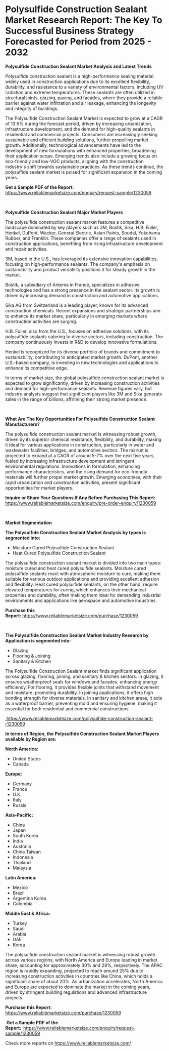 <p><h1>Polysulfide Construction Sealant Market Research Report: The Key To Successful Business Strategy Forecasted for Period from 2025 - 2032</h1></p><p><strong>Polysulfide Construction Sealant Market Analysis and Latest Trends</strong></p>
<p><p>Polysulfide construction sealant is a high-performance sealing material widely used in construction applications due to its excellent flexibility, durability, and resistance to a variety of environmental factors, including UV radiation and extreme temperatures. These sealants are often utilized in structural joints, glazing, paving, and facades, where they provide a reliable barrier against water infiltration and air leakage, enhancing the longevity and integrity of buildings.</p><p>The Polysulfide Construction Sealant Market is expected to grow at a CAGR of 13.6% during the forecast period, driven by increasing urbanization, infrastructure development, and the demand for high-quality sealants in residential and commercial projects. Consumers are increasingly seeking sustainable and efficient building solutions, further propelling market growth. Additionally, technological advancements have led to the development of new formulations with enhanced properties, broadening their application scope. Emerging trends also include a growing focus on eco-friendly and low-VOC products, aligning with the construction industry's shift towards sustainable practices. As these trends continue, the polysulfide sealant market is poised for significant expansion in the coming years.</p></p>
<p><strong>Get a Sample PDF of the Report:&nbsp;</strong> <a href="https://www.reliablemarketsize.com/enquiry/request-sample/1230059?utm_campaign=3112&utm_medium=2&utm_source=Github&utm_content=ia&utm_term=03042025&utm_id=polysulfide-construction-sealant">https://www.reliablemarketsize.com/enquiry/request-sample/1230059</a></p>
<p>&nbsp;</p>
<p><strong>Polysulfide Construction Sealant Major Market Players</strong></p>
<p><p>The polysulfide construction sealant market features a competitive landscape dominated by key players such as 3M, Bostik, Sika, H.B. Fuller, Henkel, DuPont, Wacker, General Electric, Asian Paints, Soudal, Yokohama Rubber, and Franklin. These companies offer a range of sealants used in construction applications, benefiting from rising infrastructure development and repair activities.</p><p>3M, based in the U.S., has leveraged its extensive innovation capabilities, focusing on high-performance sealants. The company's emphasis on sustainability and product versatility positions it for steady growth in the market.</p><p>Bostik, a subsidiary of Arkema in France, specializes in adhesive technologies and has a strong presence in the sealant sector. Its growth is driven by increasing demand in construction and automotive applications.</p><p>Sika AG from Switzerland is a leading player, known for its advanced construction chemicals. Recent expansions and strategic partnerships aim to enhance its market share, particularly in emerging markets where construction activities are surging.</p><p>H.B. Fuller, also from the U.S., focuses on adhesive solutions, with its polysulfide sealants catering to diverse sectors, including construction. The company continuously invests in R&D to develop innovative formulations.</p><p>Henkel is recognized for its diverse portfolio of brands and commitment to sustainability, contributing to anticipated market growth. DuPont, another U.S.-based company, is investing in new technologies and applications to enhance its competitive edge.</p><p>In terms of market size, the global polysulfide construction sealant market is expected to grow significantly, driven by increasing construction activities and demand for high-performance sealants. Revenue figures vary, but industry analysts suggest that significant players like 3M and Sika generate sales in the range of billions, affirming their strong market presence.</p></p>
<p>&nbsp;</p>
<p><strong>What Are The Key Opportunities For Polysulfide Construction Sealant Manufacturers?</strong></p>
<p><p>The polysulfide construction sealant market is witnessing robust growth, driven by its superior chemical resistance, flexibility, and durability, making it ideal for various applications in construction, particularly in water and wastewater facilities, bridges, and automotive sectors. The market is projected to expand at a CAGR of around 5-7% over the next five years, fueled by increasing infrastructure development and stringent environmental regulations. Innovations in formulation, enhancing performance characteristics, and the rising demand for eco-friendly materials will further propel market growth. Emerging economies, with their rapid urbanization and construction activities, present significant opportunities for market players.</p></p>
<p><strong>Inquire or Share Your Questions If Any Before Purchasing This Report:</strong> <a href="https://www.reliablemarketsize.com/enquiry/pre-order-enquiry/1230059?utm_campaign=3112&utm_medium=2&utm_source=Github&utm_content=ia&utm_term=03042025&utm_id=polysulfide-construction-sealant">https://www.reliablemarketsize.com/enquiry/pre-order-enquiry/1230059</a></p>
<p>&nbsp;</p>
<p><strong>Market Segmentation</strong></p>
<p><strong>The Polysulfide Construction Sealant Market Analysis by types is segmented into:</strong></p>
<p><ul><li>Moisture Cured Polysulfide Construction Sealant</li><li>Heat Cured Polysulfide Construction Sealant</li></ul></p>
<p><p>The polysulfide construction sealant market is divided into two main types: moisture cured and heat cured polysulfide sealants. Moisture cured polysulfide sealants react with atmospheric moisture to cure, making them suitable for various outdoor applications and providing excellent adhesion and flexibility. Heat cured polysulfide sealants, on the other hand, require elevated temperatures for curing, which enhances their mechanical properties and durability, often making them ideal for demanding industrial environments and applications like aerospace and automotive industries.</p></p>
<p><strong>Purchase this Report:&nbsp;</strong><a href="https://www.reliablemarketsize.com/purchase/1230059?utm_campaign=3112&utm_medium=2&utm_source=Github&utm_content=ia&utm_term=03042025&utm_id=polysulfide-construction-sealant">https://www.reliablemarketsize.com/purchase/1230059</a></p>
<p>&nbsp;</p>
<p><strong>The Polysulfide Construction Sealant Market Industry Research by Application is segmented into:</strong></p>
<p><ul><li>Glazing</li><li>Flooring & Joining</li><li>Sanitary & Kitchen</li></ul></p>
<p><p>The Polysulfide Construction Sealant market finds significant application across glazing, flooring, joining, and sanitary & kitchen sectors. In glazing, it ensures weatherproof seals for windows and facades, enhancing energy efficiency. For flooring, it provides flexible joints that withstand movement and moisture, promoting durability. In joining applications, it offers high bonding strength for diverse materials. In sanitary and kitchen areas, it acts as a waterproof barrier, preventing mold and ensuring hygiene, making it essential for both residential and commercial constructions.</p></p>
<p><a href="https://www.reliablemarketsize.com/polysulfide-construction-sealant-r1230059?utm_campaign=3112&utm_medium=2&utm_source=Github&utm_content=ia&utm_term=03042025&utm_id=polysulfide-construction-sealant">&nbsp;https://www.reliablemarketsize.com/polysulfide-construction-sealant-r1230059</a></p>
<p><strong>In terms of Region, the Polysulfide Construction Sealant Market Players available by Region are:</strong></p>
<p>
    <p> <strong> North America: </strong>
        <ul>
            <li>United States</li>
            <li>Canada</li>
        </ul>
        </p> 
    <p> <strong> Europe: </strong>
        <ul>
            <li>Germany</li>
            <li>France</li>
            <li>U.K.</li>
            <li>Italy</li>
            <li>Russia</li>
        </ul>
        </p> 
    <p> <strong> Asia-Pacific: </strong>
        <ul>
            <li>China</li>
            <li>Japan</li>
            <li>South Korea</li>
            <li>India</li>
            <li>Australia</li>
            <li>China Taiwan</li>
            <li>Indonesia</li>
            <li>Thailand</li>
            <li>Malaysia</li>
        </ul>
        </p> 
    <p> <strong> Latin America: </strong>
        <ul>
            <li>Mexico</li>
            <li>Brazil</li>
            <li>Argentina Korea</li>
            <li>Colombia</li>
        </ul>
        </p> 
    <p> <strong> Middle East & Africa: </strong>
        <ul>
            <li>Turkey</li>
            <li>Saudi</li>
            <li>Arabia</li>
            <li>UAE</li>
            <li>Korea</li>
        </ul>
    </p>
    </p>
<p><p>The polysulfide construction sealant market is witnessing robust growth across various regions, with North America and Europe leading in market share, accounting for approximately 30% and 28%, respectively. The APAC region is rapidly expanding, projected to reach around 25% due to increasing construction activities in countries like China, which holds a significant share of about 20%. As urbanization accelerates, North America and Europe are expected to dominate the market in the coming years, driven by stringent building regulations and advanced infrastructure projects.</p></p>
<p><strong>Purchase this Report: </strong><a href="https://www.reliablemarketsize.com/purchase/1230059?utm_campaign=3112&utm_medium=2&utm_source=Github&utm_content=ia&utm_term=03042025&utm_id=polysulfide-construction-sealant">https://www.reliablemarketsize.com/purchase/1230059</a></p>
<p>&nbsp;<strong>Get a Sample PDF of the Report:&nbsp;&nbsp;</strong><a href="https://www.reliablemarketsize.com/enquiry/request-sample/1230059?utm_campaign=3112&utm_medium=2&utm_source=Github&utm_content=ia&utm_term=03042025&utm_id=polysulfide-construction-sealant">https://www.reliablemarketsize.com/enquiry/request-sample/1230059</a></p>
<p><strong></strong></p>
<p>Check more reports on <a href="https://www.reliablemarketsize.com/?utm_campaign=3112&utm_medium=2&utm_source=Github&utm_content=ia&utm_term=03042025&utm_id=polysulfide-construction-sealant">https://www.reliablemarketsize.com/</a></p>